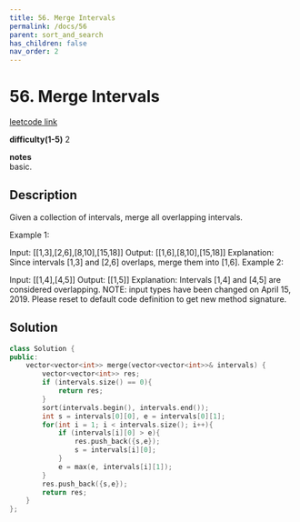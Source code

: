 ```yaml
---
title: 56. Merge Intervals
permalink: /docs/56
parent: sort_and_search
has_children: false
nav_order: 2
---
```

# 56. Merge Intervals
[leetcode link](https://leetcode.com/problems/merge-intervals/)

**difficulty(1-5)** 
2

**notes**   
basic.

## Description
Given a collection of intervals, merge all overlapping intervals.

Example 1:

Input: [[1,3],[2,6],[8,10],[15,18]]
Output: [[1,6],[8,10],[15,18]]
Explanation: Since intervals [1,3] and [2,6] overlaps, merge them into [1,6].
Example 2:

Input: [[1,4],[4,5]]
Output: [[1,5]]
Explanation: Intervals [1,4] and [4,5] are considered overlapping.
NOTE: input types have been changed on April 15, 2019. Please reset to default code definition to get new method signature.

## Solution

```c++
class Solution {
public:
    vector<vector<int>> merge(vector<vector<int>>& intervals) {
        vector<vector<int>> res;
        if (intervals.size() == 0){
            return res;
        }
        sort(intervals.begin(), intervals.end());
        int s = intervals[0][0], e = intervals[0][1];
        for(int i = 1; i < intervals.size(); i++){
            if (intervals[i][0] > e){
                res.push_back({s,e});
                s = intervals[i][0];
            }
            e = max(e, intervals[i][1]);
        }
        res.push_back({s,e});
        return res;
    }
};
```


<!-- 
Default label
{: .label }

Blue label
{: .label .label-blue }

Stable
{: .label .label-green }

New release
{: .label .label-purple }

Coming soon
{: .label .label-yellow }

Deprecated
{: .label .label-red } -->
